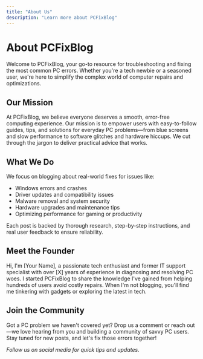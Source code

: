 ```yaml
---
title: "About Us"
description: "Learn more about PCFixBlog"
---
```


# About PCFixBlog

Welcome to PCFixBlog, your go-to resource for troubleshooting and fixing the most common PC errors. Whether you're a tech newbie or a seasoned user, we're here to simplify the complex world of computer repairs and optimizations.

## Our Mission
At PCFixBlog, we believe everyone deserves a smooth, error-free computing experience. Our mission is to empower users with easy-to-follow guides, tips, and solutions for everyday PC problems—from blue screens and slow performance to software glitches and hardware hiccups. We cut through the jargon to deliver practical advice that works.

## What We Do
We focus on blogging about real-world fixes for issues like:
- Windows errors and crashes
- Driver updates and compatibility issues
- Malware removal and system security
- Hardware upgrades and maintenance tips
- Optimizing performance for gaming or productivity

Each post is backed by thorough research, step-by-step instructions, and real user feedback to ensure reliability.

## Meet the Founder
Hi, I'm [Your Name], a passionate tech enthusiast and former IT support specialist with over [X] years of experience in diagnosing and resolving PC woes. I started PCFixBlog to share the knowledge I've gained from helping hundreds of users avoid costly repairs. When I'm not blogging, you'll find me tinkering with gadgets or exploring the latest in tech.

## Join the Community
Got a PC problem we haven't covered yet? Drop us a comment or reach out—we love hearing from you and building a community of savvy PC users. Stay tuned for new posts, and let's fix those errors together!

*Follow us on social media for quick tips and updates.*